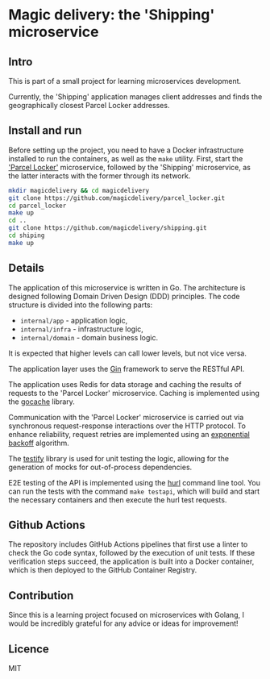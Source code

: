 # Magic delivery: the 'Shipping' microservice

## Intro

This is part of a small project for learning microservices development.

Currently, the 'Shipping' application manages client addresses and finds the geographically closest Parcel Locker addresses.

## Install and run

Before setting up the project, you need to have a Docker infrastructure installed to run the containers, as well as the `make` utility.
First, start the ['Parcel Locker'](https://github.com/magicdelivery/parcel_locker) microservice, followed by the 'Shipping' microservice, as the latter interacts with the former through its network.

```sh
mkdir magicdelivery && cd magicdelivery
git clone https://github.com/magicdelivery/parcel_locker.git
cd parcel_locker
make up
cd ..
git clone https://github.com/magicdelivery/shipping.git
cd shiping
make up
```

## Details

The application of this microservice is written in Go. The architecture is designed following Domain Driven Design (DDD) principles. The code structure is divided into the following parts:

* `internal/app` - application logic,
* `internal/infra` - infrastructure logic,
* `internal/domain` - domain business logic.

It is expected that higher levels can call lower levels, but not vice versa.

The application layer uses the [Gin](https://gin-gonic.com/) framework to serve the RESTful API.

The application uses Redis for data storage and caching the results of requests to the 'Parcel Locker' microservice. Caching is implemented using the [gocache](https://github.com/eko/gocache) library.

Communication with the 'Parcel Locker' microservice is carried out via synchronous request-response interactions over the HTTP protocol. To enhance reliability, request retries are implemented using an [exponential backoff](https://en.wikipedia.org/wiki/Exponential_backoff) algorithm.

The [testify](https://github.com/stretchr/testify) library is used for unit testing the logic, allowing for the generation of mocks for out-of-process dependencies.

E2E testing of the API is implemented using the [hurl](https://hurl.dev/) command line tool. You can run the tests with the command `make testapi`, which will build and start the necessary containers and then execute the hurl test requests.

## Github Actions

The repository includes GitHub Actions pipelines that first use a linter to check the Go code syntax, followed by the execution of unit tests. If these verification steps succeed, the application is built into a Docker container, which is then deployed to the GitHub Container Registry.

## Contribution

Since this is a learning project focused on microservices with Golang, I would be incredibly grateful for any advice or ideas for improvement!

## Licence

MIT
